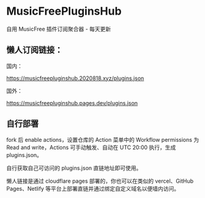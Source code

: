 # MusicFreePluginsHub

自用 MusicFree 插件订阅聚合器 - 每天更新

## 懒人订阅链接：

国内：

https://musicfreepluginshub.2020818.xyz/plugins.json

国外：

https://musicfreepluginshub.pages.dev/plugins.json

## 自行部署

fork 后 enable actions，设置仓库的 Action 菜单中的 Workflow permissions 为 Read and write，Actions 可手动触发、自动在 UTC 20:00 执行，生成 plugins.json。

自行获取自己可访问的 plugins.json 直链地址即可使用。

懒人链接是通过 cloudflare pages 部署的，你也可以在类似的 vercel、GitHub Pages、Netlify 等平台上部署直链并通过绑定自定义域名以便墙内访问。